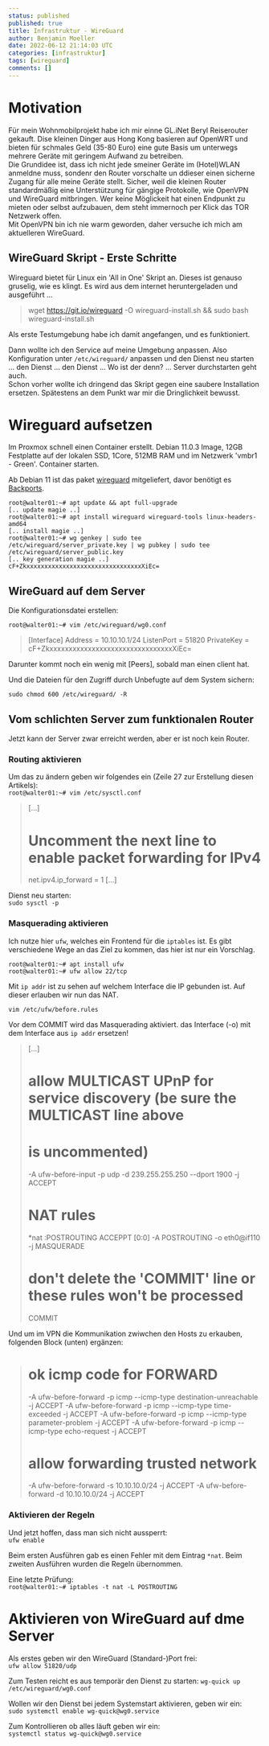 ```yaml
---
status: published
published: true
title: Infrastruktur - WireGuard
author: Benjamin Moeller
date: 2022-06-12 21:14:03 UTC
categories: [infrastruktur]
tags: [wireguard]
comments: []
---
```


# Motivation

Für mein Wohnmobilprojekt habe ich mir einne GL.iNet Beryl Reiserouter gekauft. Dise kleinen Dinger aus Hong Kong basieren auf OpenWRT und bieten für schmales Geld (35-80 Euro) eine gute Basis um unterwegs mehrere Geräte mit geringem Aufwand zu betreiben.  
Die Grundidee ist, dass ich nicht jede smeiner Geräte im (Hotel)WLAN anmeldne muss, sondenr den Router vorschalte un ddieser einen sicherne Zugang für alle meine Geräte stellt. Sicher, weil die kleinen Router standardmäßig eine Unterstützung für gängige Protokolle, wie OpenVPN und WireGuard mitbringen. Wer keine Möglickeit hat einen Endpunkt zu mieten oder selbst aufzubauen, dem steht immernoch per Klick das TOR Netzwerk offen.  
Mit OpenVPN bin ich nie warm geworden, daher versuche ich mich am aktuelleren WireGuard.  

## WireGuard Skript - Erste Schritte

Wireguard bietet für Linux ein 'All in One' Skript an. Dieses ist genauso gruselig, wie es klingt. Es wird aus dem internet heruntergeladen und ausgeführt ...  

> wget https://git.io/wireguard -O wireguard-install.sh && sudo bash  
> wireguard-install.sh

Als erste Testumgebung habe ich damit angefangen, und es funktioniert.  

Dann wollte ich den Service auf meine Umgebung anpassen. Also Konfiguration unter `/etc/wireguard/` anpassen und den Dienst neu starten ... den Dienst ... den Dienst ... Wo ist der denn? ... Server durchstarten geht auch.  
Schon vorher wollte ich dringend das Skript gegen eine saubere Installation ersetzen. Spätestens an dem Punkt war mir die Dringlichkeit bewusst.  

# Wireguard aufsetzen

Im Proxmox schnell einen Container erstellt. Debian 11.0.3 Image, 12GB Festplatte auf der lokalen SSD, 1Core, 512MB RAM und im Netzwerk 'vmbr1 - Green'. Container starten.  

Ab Debian 11 ist das paket [wireguard](https://packages.debian.org/bullseye/wireguard) mitgeliefert, davor benötigt es [Backports](https://packages.debian.org/buster-backports/wireguard).

```
root@walter01:~# apt update && apt full-upgrade
[.. update magie ..]
root@walter01:~# apt install wireguard wireguard-tools linux-headers-amd64
[.. install magie ..]
root@walter01:~# wg genkey | sudo tee /etc/wireguard/server_private.key | wg pubkey | sudo tee /etc/wireguard/server_public.key
[.. key generation magie ..]
cF+ZkxxxxxxxxxxxxxxxxxxxxxxxxxxxxxxxxXiEc=
```

## WireGuard auf dem Server

Die Konfigurationsdatei erstellen:
```
root@walter01:~# vim /etc/wireguard/wg0.conf
```

> [Interface]
> Address = 10.10.10.1/24
> ListenPort = 51820
> PrivateKey = cF+ZkxxxxxxxxxxxxxxxxxxxxxxxxxxxxxxxxXiEc=

Darunter kommt noch ein wenig mit [Peers], sobald man einen client hat.

Und die Dateien für den Zugriff durch Unbefugte auf dem System sichern:
```
sudo chmod 600 /etc/wireguard/ -R
```

## Vom schlichten Server zum funktionalen Router

Jetzt kann der Server zwar erreicht werden, aber er ist noch kein Router.  

### Routing aktivieren

Um das zu ändern geben wir folgendes ein (Zeile 27 zur Erstellung diesen Artikels):  
`root@walter01:~# vim /etc/sysctl.conf`  

> [...]
> # Uncomment the next line to enable packet forwarding for IPv4
> net.ipv4.ip_forward = 1
> [...]

Dienst neu starten:  
`sudo sysctl -p`  

### Masquerading aktivieren

Ich nutze hier `ufw`, welches ein Frontend für die `iptables` ist. Es gibt verschiedene Wege an das Ziel zu kommen, das hier ist nur ein Vorschlag.  

```
root@walter01:~# apt install ufw
root@walter01:~# ufw allow 22/tcp
```

Mit `ip addr` ist zu sehen auf welchem Interface die IP gebunden ist. Auf dieser erlauben wir nun das NAT.

`vim /etc/ufw/before.rules`

Vor dem COMMIT wird das Masquerading aktiviert. das Interface (-o) mit dem Interface aus `ip addr` ersetzen!

> [...]
> # allow MULTICAST UPnP for service discovery (be sure the MULTICAST line above
> # is uncommented)
> -A ufw-before-input -p udp -d 239.255.255.250 --dport 1900 -j ACCEPT
> 
> # NAT rules
> *nat
> :POSTROUTING ACCEPPT [0:0]
> -A POSTROUTING -o eth0@if110 -j MASQUERADE
> 
> # don't delete the 'COMMIT' line or these rules won't be processed
> COMMIT

Und um im VPN die Kommunikation zwiwchen den Hosts zu erkauben, folgenden Block (unten) ergänzen:

> # ok icmp code for FORWARD
> -A ufw-before-forward -p icmp --icmp-type destination-unreachable -j ACCEPT
> -A ufw-before-forward -p icmp --icmp-type time-exceeded -j ACCEPT
> -A ufw-before-forward -p icmp --icmp-type parameter-problem -j ACCEPT
> -A ufw-before-forward -p icmp --icmp-type echo-request -j ACCEPT
> 
> # allow forwarding trusted network
> -A ufw-before-forward -s 10.10.10.0/24 -j ACCEPT
> -A ufw-before-forward -d 10.10.10.0/24 -j ACCEPT


### Aktivieren der Regeln

Und jetzt hoffen, dass man sich nicht aussperrt:  
`ufw enable`

Beim ersten Ausführen gab es einen Fehler mit dem Eintrag `*nat`. Beim zweiten Ausführen wurden die Regeln übernommen.  

Eine letzte Prüfung:  
`root@walter01:~# iptables -t nat -L POSTROUTING`


# Aktivieren von WireGuard auf dme Server

Als erstes geben wir den WireGuard (Standard-)Port frei:  
`ufw allow 51820/udp`

Zum Testen reicht es aus temporär den Dienst zu starten:
`wg-quick up /etc/wireguard/wg0.conf`

Wollen wir den Dienst bei jedem Systemstart aktivieren, geben wir ein:  
`sudo systemctl enable wg-quick@wg0.service`

Zum Kontrollieren ob alles läuft geben wir ein:  
`systemctl status wg-quick@wg0.service`
